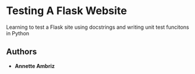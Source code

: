
# Testing A Flask Website

Learning to test a Flask site using docstrings and writing unit test funcitons in Python

## Authors

* **Annette Ambriz** 
